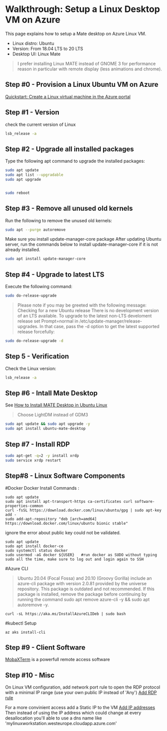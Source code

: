 # Walkthrough: Setup a Linux Desktop VM on Azure
This page explains how to setup a Mate desktop on Azure Linux VM.

  * Linux distro: Ubuntu
  * Version: From 18.04 LTS to 20 LTS
  * Desktop UI: Linux Mate

> I prefer installing Linux MATE instead of GNOME 3 for performance reason in particular with remote display (less animations and chrome).

## Step #0 - Provision a Linux Ubuntu VM on Azure 
[Quickstart: Create a Linux virtual machine in the Azure portal](https://docs.microsoft.com/fr-fr/azure/virtual-machines/linux/quick-create-portal)

## Step #1 - Version

check the current version of Linux

```bash
lsb_release -a
```

## Step #2 - Upgrade all installed packages
Type the following apt command to upgrade the installed packages:

```bash
sudo apt update
sudo apt list --upgradable
sudo apt upgrade


sudo reboot
```

## Step #3 - Remove all unused old kernels
Run the following to remove the unused old kernels:

```bash
sudo apt --purge autoremove
```

Make sure you install update-manager-core package
After updating Ubuntu server, run the commands below to install update-manager-core if it is not already installed.

```bash
sudo apt install update-manager-core
```

## Step #4 - Upgrade to latest LTS
Execute the following command:

```bash
sudo do-release-upgrade
```

> Please note if you may be greeted with the following message:
> Checking for a new Ubuntu release
> There is no development version of an LTS available.
> To upgrade to the latest non-LTS develoment release 
> set Prompt=normal in /etc/update-manager/release-upgrades.
> In that case, pass the -d option to get the latest supported release forcefully:

```bash
sudo do-release-upgrade -d
```


## Step 5 - Verification
Check the Linux version:

```bash
lsb_release -a
```

## Step #6 - Intall Mate Desktop
See [How to Install MATE Desktop in Ubuntu Linux](https://itsfoss.com/install-mate-desktop-ubuntu/)
> Choose LightDM instead of GDM3

```bash
sudo apt update && sudo apt upgrade -y
sudo apt install ubuntu-mate-desktop
```

## Step #7 - Install RDP

```bash
sudo apt-get -q=2 -y install xrdp
sudo service xrdp restart
```

## Step#8 - Linux Software Components
#Docker
Docker Install Commands : 
```
sudo apt update
sudo apt install apt-transport-https ca-certificates curl software-properties-common	
curl -fsSL https://download.docker.com/linux/ubuntu/gpg | sudo apt-key add -
sudo add-apt-repository "deb [arch=amd64] https://download.docker.com/linux/ubuntu bionic stable"
```

ignore the error about public key could not be validated. 
```
sudo apt update
sudo apt install docker-ce
sudo systemctl status docker
sudo usermod -aG docker ${USER}   #run docker as SUDO without typing sudo all the time, make sure to log out and login again to SSH 
```

#Azure CLI
>Ubuntu 20.04 (Focal Fossa) and 20.10 (Groovy Gorilla) include an azure-cli package with version 2.0.81 provided by the universe repository. This package is outdated and not recommended. If this package is installed, remove the package before continuing by running the command sudo apt remove azure-cli -y && sudo apt autoremove -y.

```
curl -sL https://aka.ms/InstallAzureCLIDeb | sudo bash
```

#kubectl Setup
```
az aks install-cli
```

## Step #9 - Client Software

[MobaXTerm](https://mobaxterm.mobatek.net/) is a powerfull remote access software

## Step #10 - Misc
On Linux VM configuration, add network port rule to open the RDP protocol with a minimal IP range (use your own public IP instead of 'Any')
[Add RDP rule](https://docs.microsoft.com/en-us/troubleshoot/azure/virtual-machines/troubleshoot-rdp-nsg-problem)

For a more convinient access add a Static IP to the VM
[Add IP addresses](https://docs.microsoft.com/en-us/azure/virtual-network/virtual-network-network-interface-addresses#add-ip-addresses)
Then instead of using the IP address which could change at every desallocation you'll able to use a dns name like 'mylinuxworkstation.westeurope.cloudapp.azure.com'


